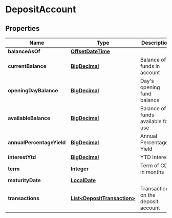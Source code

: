 # DepositAccount

## Properties
Name | Type | Description | Notes
------------ | ------------- | ------------- | -------------
**balanceAsOf** | [**OffsetDateTime**](OffsetDateTime.md) |  |  [optional]
**currentBalance** | [**BigDecimal**](BigDecimal.md) | Balance of funds in account |  [optional]
**openingDayBalance** | [**BigDecimal**](BigDecimal.md) | Day&#x27;s opening fund balance |  [optional]
**availableBalance** | [**BigDecimal**](BigDecimal.md) | Balance of funds available for use |  [optional]
**annualPercentageYield** | [**BigDecimal**](BigDecimal.md) | Annual Percentage Yield |  [optional]
**interestYtd** | [**BigDecimal**](BigDecimal.md) | YTD Interest |  [optional]
**term** | **Integer** | Term of CD in months |  [optional]
**maturityDate** | [**LocalDate**](LocalDate.md) |  |  [optional]
**transactions** | [**List&lt;DepositTransaction&gt;**](DepositTransaction.md) | Transactions on the deposit account |  [optional]
